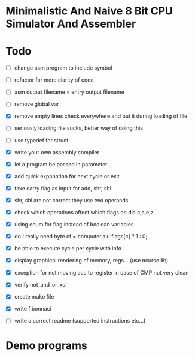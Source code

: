 # Minimalistic And Naive 8 Bit CPU Simulator And Assembler


# Todo

- [ ] change asm program to include symbol
- [ ] refactor for more clarity of code 
- [ ] asm output filename = entry output filename 
- [ ] remove global var  
- [x] remove empty lines check everywhere and put it during loading of file
- [ ] seriously loading file sucks, better way of doing this 
- [ ] use typedef for struct 
- [x] write your own assembly compiler   
- [x] let a program be passed in parameter   
- [x] add quick expanation for next cycle or exit 
- [x] take carry flag as input for add, shr, shl    
- [x] shr, shl are not correct they use two operands     
- [x] check which operations affect which flags on dia c,a,e,z    
- [x] using enum for flag instead of boolean variables    
- [x] do I really need byte cf = computer.alu.flags[c] ? 1 : 0;    
- [x] be able to execute cycle per cycle with info     
- [x] display graphical rendering of memory, regs... (use ncurse lib)    
- [x] exception for not moving acc to register in case of CMP not very clean       
- [x] verify not_and_or_xor    
- [x] create make file 
- [x] write fibonnaci   
- [ ] write a correct readme (supported instructions etc...)    


# Demo programs

